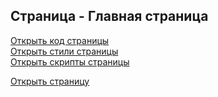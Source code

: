 ## Страница - Главная страница

[Открыть код страницы](./Home.html) <br />
[Открыть стили страницы](./Home.css) <br />
[Открыть скрипты страницы](./Home.js) <br />

[Открыть страницу](http://127.0.0.1:8000/pages/home/Home.html)
